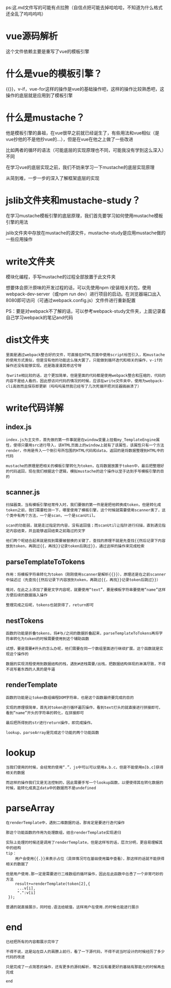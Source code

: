 ps:这.md文件写的可能有点拉胯（自信点把可能去掉哈哈哈，不知道为什么格式还全乱了呜呜呜呜）
# vue源码解析
 这个文件依赖主要是重写了vue的模板引擎
# 什么是vue的模板引擎？
 {{}}，v-if，vue-for这样的操作是vue的基础操作吧，这样的操作比较熟悉吧，这操作的底层就是应用到了模板引擎
# 什么是mustache？
 他是模板引擎的鼻祖，在vue很早之前就已经诞生了，有些用法和vue相似（是vue抄他的不是他抄vue的...），但是在vue在他之上做了一些改进
 
 比如两者的循环的语法（可能底层的实现原理也不同，可能我没有学到这么深入）不同
 
 在学习vue的底层实现之前，我们不妨来学习一下mustache的底层实现原理
 
 从简到难，一步一步的深入了解框架底层的实现
# jslib文件夹和mustache-study？
 在学习mustache模板引擎的底层原理，我们首先要学习如何使用mustache模板引擎的用法
 
 jslib文件夹中存放在mustache的源文件，mustache-study是应用mustache做的一些应用操作
# write文件夹

模块化编程，手写mustache的过程全部放置于此文件夹
 
 想要体会原汁原味的开发过程的话，可以先使用npm i安装相关的包，使用webpack-dev-server（或npm run dev）进行项目的启动。在浏览器端口出入8080即可访问（可通过webpack.config.js）文件件进行重新配置 
 
 PS：要是对webpack不了解的话，可以参考webpack-study文件夹，上面记录着自己学习webpack的笔记and代码 
 
# dist文件夹
    里面是通过webpack整合好的文件，可直接在HTML页面中使用script标签引入，和mustache的使用方式类似，但是没有他的功能这么强大罢了。只能做到循环迭代和相关的操作，v-if的操作还没有能够实现。还是路漫漫其修远兮呀
    
    与write相比较的话，这个更加简单，但是里面的代码都是使用webpack整合和压缩的，代码的内容不是给人看的，因此想访问代码的情况的时候，应该在write文件夹中，使用为webpack-cli高效而且保存即更新（呜呜呜虽然我已经写了几次死循环把浏览器搞崩溃了）
# write代码详解
## index.js
    index.js为主文件，首先做的第一件事就是在window变量上挂载my_TemplateEngine属性，使得只要用src进行导入，该HTML页面上的window上就有了该属性，该属性只有一个方法render，作用是传入一个倒引号所包围的HTML代码和data，返回的是将数据整理到HTML中的代码
    
    mustache的原理是把相关的模板引擎转化为token，在将数据放置于token中，最后把整理好的代码返回，现在我们根据这个逻辑，模拟mustache的这个操作以至于达到手写模板引擎的目的
## scanner.js
    扫描器类，当有模板引擎经常传入时，我们要做的第一件是是把他转换成token，但是转化成token之前，我们需要检测一下，哪里使用了模板引擎，这个时候就需要使用scanner类了，这个类中有两个方法，一个是scan，一个是scanUtil。
    
    scan的功能弱，就是走过指定的内容，没有返回值；而scanUtil让指针进行扫描，直到遇见指定内容结束，并且能够返回结束之前路过的文字
    
    他们两个呢结合起来就是找到需要被替换的关键了，查找的原理不就是先查找{{然后记录下内容放到token，再跳过{{，再找}}记录token后跳过}}，通过这样的操作来完成检索
## parseTemplateToTokens
    作用：将模板字符串转化为token（刚刚使用scanner是解析{{}}），原理还是在之前scanner中描述过（先查找{{然后记录下内容放到token，再跳过{{，再找}}记录token后跳过}}）
    
    哦对，在此之上添加了要是文字内容呢，就要使用“text”，要是模板字符串要使用“name”这样方便后续的数据插入操作
    
    整理完成之后呢，tokens也就获得了，return即可
## nestTokens

    函数的功能是折叠tokens，将#与/之间的数据折叠起来，parseTemplateToTokens再将字符串转化为token的时候需要使用到这个辅助函数
    
    试想，要是需要#开头的怎么办呢，他们需要在同一个数组里面进行继续扩展，这个函数就是实现这个操作的
    
    数据的实现流程使用到数据结构的栈，遇到#进栈需要/出栈，把数据结构体现的淋漓尽致，不得不说写着东西的人真的是牛逼
## renderTemplate
    函数的功能是让token数组编程DOM字符串，也是这个函数最终要完成的目的
    
    实现的原理很简单，首先对token进行循环遍历操作，看到text打头的就直接进行拼接即可，看到“name”开头的字符串的转化，在拼接即可
    
    最后把所得到的str进行return操作，即完成操作。
    
    lookup，parseArray是完成这个功能的两个功能函数
# lookup
    当我们使用的时候，会经常的使用“.”，js中可以可以使用a.b.c，但是不能使用m[b.c]获得相关的数据
    
    而这样的操作我们又是无法控制的，因此需要手写一个lookup函数，以便使得其在转化数据的时候，能转化成真正data中的数据而不是undefined
# parseArray
    在renderTemplate中，遇到二维数据的话，那肯定是要进行迭代操作
    
    那这个功能函数的作用为处理数组，结合renderTemplate实现递归
    
    实际上处理的时候还是调用了renderTemplate，但是这样写的话，层次分明，更容易理解其中的结构
    tip：
        用户会使用{{.}}来表示占位（具体情况可在基础使用篇中查看），那这样的话就不能获得相关的数据了
    
    但是用户使用.那一定是需要进行二维数组的循环操作，因此在此函数中怂恿了一个非常巧妙的方法
        result+=renderTemplate(token[2],{
         ...v[i],
         ".":v[i]
     });
    
    普通的就直接展示，同时给.语法给赋值，这样用户在使用.的时候也能进行展示
# end
    已经把所有的内容都展示完毕了
    
    不得不说，这是站在巨人的肩膀上前行，看了一下源代码，不得不说当时设计的时候经历了多少代码的改进
    
    只是完成了一点简答的操作，还有更多的源码解析，等之后有着更好的基础有那能力的时候再去完成
    
    end

